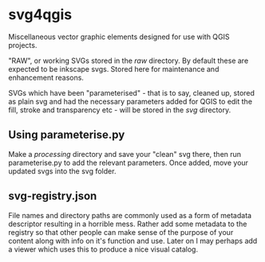 # svg4qgis

Miscellaneous vector graphic elements designed for use with QGIS projects.

"RAW", or working SVGs stored in the *raw* directory. By default these are expected to be inkscape svgs. Stored here for maintenance and enhancement reasons.

SVGs which have been "parameterised" - that is to say, cleaned up, stored as plain svg and had the necessary parameters added for QGIS to edit the fill, stroke and transparency etc - will be stored in the *svg* directory.

## Using parameterise.py

Make a *processing* directory and save your "clean" svg there, then run parameterise.py to add the relevant parameters. Once added, move your updated svgs into the svg folder.

## svg-registry.json

File names and directory paths are commonly used as a form of metadata descriptor resulting in a horrible mess. Rather add some metadata to the registry so that other people can make sense of the purpose of your content along with info on it's function and use. Later on I may perhaps add a viewer which uses this to produce a nice visual catalog.
